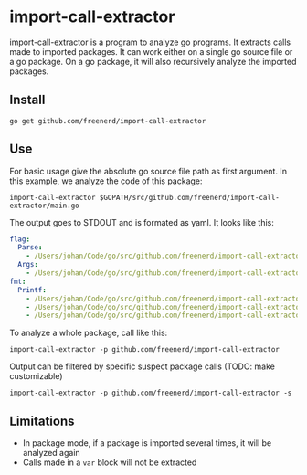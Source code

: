 # import-call-extractor

import-call-extractor is a program to analyze go programs. It extracts calls made to imported packages. It can work either on a single go source file or a go package. On a go package, it will also recursively analyze the imported packages.

## Install

    go get github.com/freenerd/import-call-extractor

## Use

For basic usage give the absolute go source file path as first argument. In this example, we analyze the code of this package:

    import-call-extractor $GOPATH/src/github.com/freenerd/import-call-extractor/main.go

The output goes to STDOUT and is formated as yaml. It looks like this:

```yaml
flag:
  Parse:
    - /Users/johan/Code/go/src/github.com/freenerd/import-call-extractor/main.go:87:3
  Args:
    - /Users/johan/Code/go/src/github.com/freenerd/import-call-extractor/main.go:88:10
fmt:
  Printf:
    - /Users/johan/Code/go/src/github.com/freenerd/import-call-extractor/main.go:108:3
    - /Users/johan/Code/go/src/github.com/freenerd/import-call-extractor/main.go:111:4
    - /Users/johan/Code/go/src/github.com/freenerd/import-call-extractor/main.go:114:5
```

To analyze a whole package, call like this:

    import-call-extractor -p github.com/freenerd/import-call-extractor

Output can be filtered by specific suspect package calls (TODO: make customizable)

    import-call-extractor -p github.com/freenerd/import-call-extractor -s

## Limitations

- In package mode, if a package is imported several times, it will be analyzed again
- Calls made in a `var` block will not be extracted
